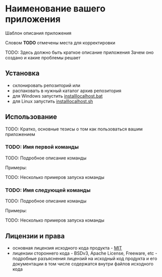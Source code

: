
# Наименование вашего приложения

Шаблон описания приложения

Словом **TODO** отмечены места для корректировки

TODO: Здесь должно быть краткое описание приложения
Зачем оно создано и какие проблемы решает

## Установка

* склонировать репозиторий или
* распаковать в нужный каталог архив репозитория
* для Windows запустить [installlocalhost.bat](/installlocalhost.bat)
* для Linux запустить [installlocalhost.sh](/installlocalhost.sh)

## Использование

TODO: Кратко, основные тезисы о том как пользоваться вашим приложением

### TODO: Имя первой команды

TODO: Подробное описание команды

Примеры:

TODO: Несколько примеров запуска команды

### TODO: Имя следующей команды

TODO: Подробное описание команды

Примеры:

TODO: Несколько примеров запуска команды

## Лицензии и права

* основная лицензия исходного кода продукта - [MIT](LICENSE)
* лицензии стороннего кода - BSDv3, Apache License, Freeware, etc - подробные разъяснения лицензий на исходный код продукта и его документации в том числе содержатся внутри файлов исходного кода
